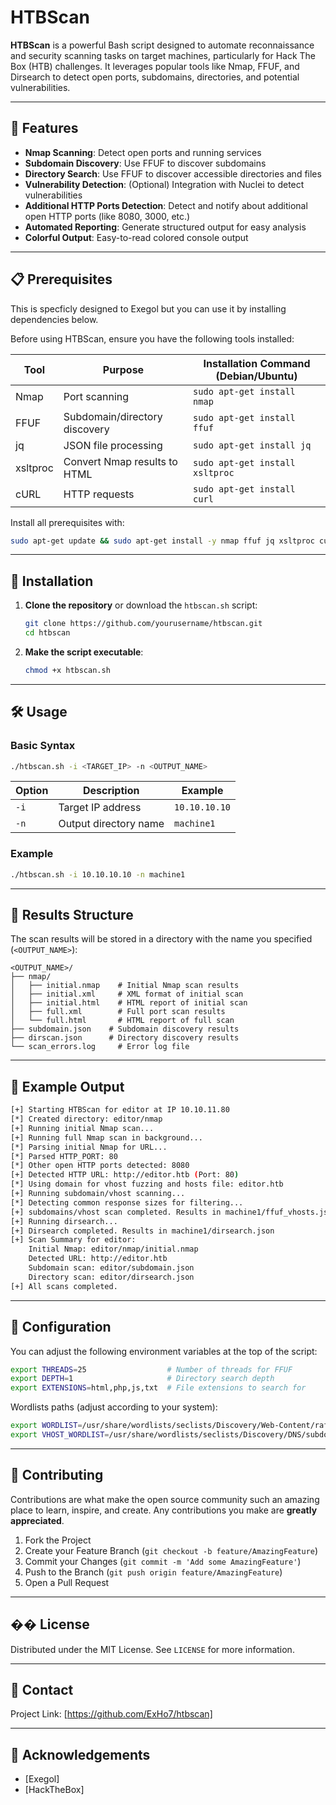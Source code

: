 # HTBScan



**HTBScan** is a powerful Bash script designed to automate reconnaissance and security scanning tasks on target machines, particularly for Hack The Box (HTB) challenges. It leverages popular tools like Nmap, FFUF, and Dirsearch to detect open ports, subdomains, directories, and potential vulnerabilities.

---

## 🌟 Features

- **Nmap Scanning**: Detect open ports and running services
- **Subdomain Discovery**: Use FFUF to discover subdomains
- **Directory Search**: Use FFUF to discover accessible directories and files
- **Vulnerability Detection**: (Optional) Integration with Nuclei to detect vulnerabilities
- **Additional HTTP Ports Detection**: Detect and notify about additional open HTTP ports (like 8080, 3000, etc.)
- **Automated Reporting**: Generate structured output for easy analysis
- **Colorful Output**: Easy-to-read colored console output

---

## 📋 Prerequisites

This is specficly designed to Exegol but you can use it by installing dependencies below.

Before using HTBScan, ensure you have the following tools installed:

| Tool       | Purpose                          | Installation Command (Debian/Ubuntu) |
|------------|----------------------------------|--------------------------------------|
| Nmap       | Port scanning                    | `sudo apt-get install nmap`        |
| FFUF       | Subdomain/directory discovery     | `sudo apt-get install ffuf`        |
| jq         | JSON file processing             | `sudo apt-get install jq`          |
| xsltproc   | Convert Nmap results to HTML     | `sudo apt-get install xsltproc`    |
| cURL       | HTTP requests                    | `sudo apt-get install curl`        |

Install all prerequisites with:
```bash
sudo apt-get update && sudo apt-get install -y nmap ffuf jq xsltproc curl
```

---

## 🚀 Installation

1. **Clone the repository** or download the `htbscan.sh` script:
   ```bash
   git clone https://github.com/yourusername/htbscan.git
   cd htbscan
   ```

2. **Make the script executable**:
   ```bash
   chmod +x htbscan.sh
   ```

---

## 🛠 Usage

### Basic Syntax
```bash
./htbscan.sh -i <TARGET_IP> -n <OUTPUT_NAME>
```

| Option | Description                     | Example          |
|--------|---------------------------------|------------------|
| `-i`    | Target IP address              | `10.10.10.10`    |
| `-n`    | Output directory name          | `machine1`        |

### Example
```bash
./htbscan.sh -i 10.10.10.10 -n machine1
```

---

## 📂 Results Structure

The scan results will be stored in a directory with the name you specified (`<OUTPUT_NAME>`):

```
<OUTPUT_NAME>/
├── nmap/
│   ├── initial.nmap    # Initial Nmap scan results
│   ├── initial.xml     # XML format of initial scan
│   ├── initial.html    # HTML report of initial scan
│   ├── full.xml        # Full port scan results
│   └── full.html       # HTML report of full scan
├── subdomain.json    # Subdomain discovery results
├── dirscan.json      # Directory discovery results
└── scan_errors.log     # Error log file
```

---

## 📝 Example Output

```bash
[+] Starting HTBScan for editor at IP 10.10.11.80
[*] Created directory: editor/nmap
[+] Running initial Nmap scan...
[+] Running full Nmap scan in background...
[*] Parsing initial Nmap for URL...
[*] Parsed HTTP_PORT: 80
[*] Other open HTTP ports detected: 8080
[+] Detected HTTP URL: http://editor.htb (Port: 80)
[*] Using domain for vhost fuzzing and hosts file: editor.htb
[+] Running subdomain/vhost scanning...
[*] Detecting common response sizes for filtering...
[+] subdomains/vhost scan completed. Results in machine1/ffuf_vhosts.json
[+] Running dirsearch...
[+] Dirsearch completed. Results in machine1/dirsearch.json
[+] Scan Summary for editor:
    Initial Nmap: editor/nmap/initial.nmap
    Detected URL: http://editor.htb
    Subdomain scan: editor/subdomain.json
    Directory scan: editor/dirsearch.json
[+] All scans completed.
```

---

## 🔧 Configuration

You can adjust the following environment variables at the top of the script:

```bash
export THREADS=25                  # Number of threads for FFUF
export DEPTH=1                     # Directory search depth
export EXTENSIONS=html,php,js,txt  # File extensions to search for
```

Wordlists paths (adjust according to your system):
```bash
export WORDLIST=/usr/share/wordlists/seclists/Discovery/Web-Content/raft-small-directories-lowercase.txt
export VHOST_WORDLIST=/usr/share/wordlists/seclists/Discovery/DNS/subdomains-top1million-5000.txt
```

---

## 🤝 Contributing

Contributions are what make the open source community such an amazing place to learn, inspire, and create. Any contributions you make are **greatly appreciated**.

1. Fork the Project
2. Create your Feature Branch (`git checkout -b feature/AmazingFeature`)
3. Commit your Changes (`git commit -m 'Add some AmazingFeature'`)
4. Push to the Branch (`git push origin feature/AmazingFeature`)
5. Open a Pull Request

---

## �� License

Distributed under the MIT License. See `LICENSE` for more information.

---

## 📧 Contact

Project Link: [https://github.com/ExHo7/htbscan]

---

## 🙏 Acknowledgements

- [Exegol]
- [HackTheBox]
